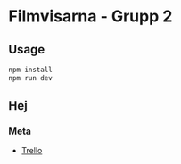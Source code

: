 # Filmvisarna - Grupp 2

## Usage

```sh
npm install
npm run dev
```

## Hej

### Meta
- [Trello](https://trello.com/w/filmvisaren)
